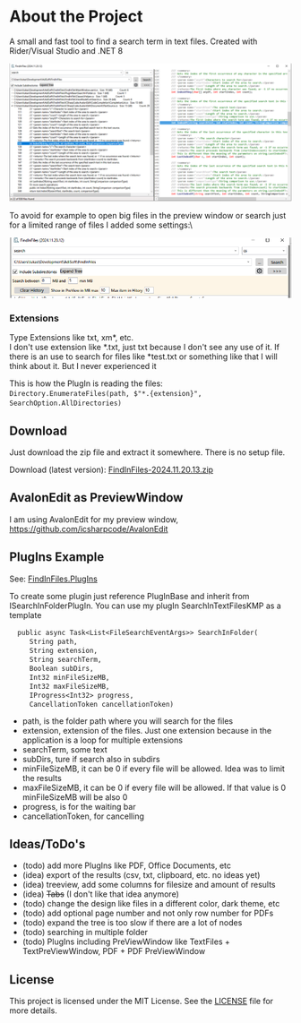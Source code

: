 ﻿# About the Project

A small and fast tool to find a search term in text files. Created with Rider/Visual Studio and .NET 8

![main.png](images/mainwindow.png)

To avoid for example to open big files in the preview window or search just for a limited range of files I added some settings:\

![settings.png](images/settings.png)

### Extensions

Type Extensions like txt, xm*, etc.\
I don't use extension like *.txt, just txt because I don't see any use of it. If there is an use to search for files like *test.txt or something like that I will think about it. But I never experienced it

This is how the PlugIn is reading the files:\
`Directory.EnumerateFiles(path, $"*.{extension}", SearchOption.AllDirectories)`

## Download

Just download the zip file and extract it somewhere. There is no setup file.

Download (latest version): [FindInFiles-2024.11.20.13.zip](https://github.com/lukas-adrian/FindInFiles/blob/master/FindInFiles-2024.11.20.13.zip)

## AvalonEdit as PreviewWindow

I am using AvalonEdit for my preview window, https://github.com/icsharpcode/AvalonEdit

## PlugIns Example

See: [FindInFiles.PlugIns](https://github.com/lukas-adrian/FindInFiles.PlugIns)

To create some plugin just reference PlugInBase and inherit from ISearchInFolderPlugIn.
You can use my plugIn SearchInTextFilesKMP as a template

      public async Task<List<FileSearchEventArgs>> SearchInFolder(
         String path,
         String extension,
         String searchTerm,
         Boolean subDirs,
         Int32 minFileSizeMB,
         Int32 maxFileSizeMB,
         IProgress<Int32> progress,
         CancellationToken cancellationToken)

* path, is the folder path where you will search for the files
* extension, extension of the files. Just one extension because in the application is a loop for multiple extensions
* searchTerm, some text
* subDirs, ture if search also in subdirs
* minFileSizeMB, it can be 0 if every file will be allowed. Idea was to limit the results
* maxFileSizeMB, it can be 0 if every file will be allowed. If that value is 0 minFileSizeMB will be also 0
* progress, is for the waiting bar
* cancellationToken, for cancelling

## Ideas/ToDo's

* (todo) add more PlugIns like PDF, Office Documents, etc
* (idea) export of the results (csv, txt, clipboard, etc. no ideas yet)
* (idea) treeview, add some columns for filesize and amount of results
* (idea) ~~Tabs~~ (I don't like that idea anymore)
* (todo) change the design like files in a different color, dark theme, etc
* (todo) add optional page number and not only row number for PDFs
* (todo) expand the tree is too slow if there are a lot of nodes
* (todo) searching in multiple folder
* (todo) PlugIns including PreViewWindow like TextFiles + TextPreViewWindow, PDF + PDF PreViewWindow

## License

This project is licensed under the MIT License. See the [LICENSE](LICENSE.md) file for more details.

